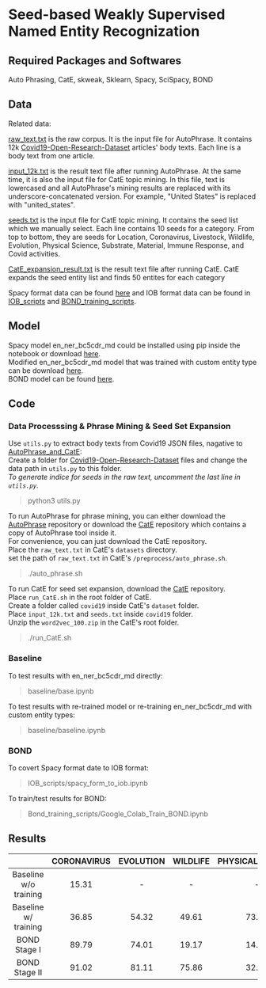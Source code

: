 # Seed-based Weakly Supervised Named Entity Recognization

## Required Packages and Softwares
Auto Phrasing, CatE, skweak, Sklearn, Spacy, SciSpacy, BOND

## Data
Related data: <br>

[raw_text.txt](https://drive.google.com/file/d/1fR4yOOvkd_aED55HydX6KaYTPC_-4Zbw/view?usp=sharing) is the raw corpus. It is the input file for AutoPhrase. It contains 12k [Covid19-Open-Research-Dataset](https://www.kaggle.com/allen-institute-for-ai/CORD-19-research-challenge) articles' body texts. Each line is a body text from one article. <br>

[input_12k.txt](https://drive.google.com/file/d/1mHpSWhg5df_UzOChAB4RgNuqp0vOrXjf/view?usp=sharing) is the result text file after running AutoPhrase. At the same time, it is also the input file for CatE topic mining. In this file, text is lowercased and all AutoPhrase's mining results are replaced with its underscore-concatenated version. For example, "United States" is replaced with "united_states". <br>

[seeds.txt](https://drive.google.com/file/d/1H0RjnwVe8GB9yMLU8PSvjF3D4wbGaVRx/view?usp=sharing) is the input file for CatE topic mining. It contains the seed list which we manually select. Each line contains 10 seeds for a category. From top to bottom, they are seeds for Location, Coronavirus, Livestock, Wildlife, Evolution, Physical Science, Substrate, Material, Immune Response, and Covid activities. <br>

[CatE_expansion_result.txt](https://drive.google.com/file/d/1GYjXaxPXT7zZHinnZRR4bSrTO3Wj6zef/view?usp=sharing) is the result text file after running CatE. CatE expands the seed entity list and finds 50 entites for each category <br>

Spacy format data can be found [here](https://drive.google.com/file/d/1XY6fgM4vCtbLEzjI7pPDwnj9F3VEEej3/view?usp=sharing) and IOB format data can be found in [IOB_scripts](https://github.com/Sherryhh/NER-CORD19/tree/main/IOB_scripts) and [BOND_training_scripts](https://github.com/Sherryhh/NER-CORD19/tree/main/Bond_training_scripts).

## Model
Spacy model en_ner_bc5cdr_md could be installed using pip inside the notebook or download [here](https://s3-us-west-2.amazonaws.com/ai2-s2-scispacy/releases/v0.4.0/en_ner_bc5cdr_md-0.4.0.tar.gz). <br>
Modified en_ner_bc5cdr_md model that was trained with custom entity type can be download [here](https://drive.google.com/file/d/1Hn-KT0ErMbz5iGPfv6nFTJdMQet5wF3I/view?usp=sharing). <br>
BOND model can be found [here](https://drive.google.com/file/d/1oJGnfq34qzZZ3MskL_RzEi8BlZP2aopc/view?usp=sharing). <br>

## Code
### Data Processsing & Phrase Mining & Seed Set Expansion
Use `utils.py` to extract body texts from Covid19 JSON files, nagative to [AutoPhrase_and_CatE](AutoPhrase_and_CatE): <br>
Create a folder for [Covid19-Open-Research-Dataset](https://www.kaggle.com/allen-institute-for-ai/CORD-19-research-challenge) files and change the data path in `utils.py` to this folder. <br>
*To generate indice for seeds in the raw text, uncomment the last line in `utils.py`.* <br>
> python3 utils.py

To run AutoPhrase for phrase mining, you can either download the [AutoPhrase](https://github.com/shangjingbo1226/AutoPhrase) repository or download the [CatE](https://github.com/yumeng5/CatE) repository which contains a copy of AutoPhrase tool inside it. <br>
For convenience, you can just download the CatE repository. <br>
Place the `raw_text.txt` in CatE's `datasets` directory. <br>
set the path of `raw_text.txt` in CatE's `/preprocess/auto_phrase.sh`. <br>
> ./auto_phrase.sh

To run CatE for seed set expansion, download the [CatE](https://github.com/yumeng5/CatE) repository. <br>
Place `run_CatE.sh` in the root folder of CatE. <br>
Create a folder called `covid19` inside CatE's `dataset` folder. <br>
Place `input_12k.txt` and `seeds.txt` inside `covid19` folder. <br>
Unzip the `word2vec_100.zip` in the CatE's root folder. <br>
> ./run_CatE.sh

### Baseline
To test results with en_ner_bc5cdr_md directly: <br>
> baseline/base.ipynb

To test results with re-trained model or re-training en_ner_bc5cdr_md with custom entity types: <br>
> baseline/baseline.ipynb

### BOND
To covert Spacy format date to IOB format: <br>
> IOB_scripts/spacy_form_to_iob.ipynb

To train/test results for BOND: <br>
> Bond_training_scripts/Google_Colab_Train_BOND.ipynb

## Results

|                        | CORONAVIRUS | EVOLUTION | WILDLIFE | PHYSICAL_SCIENCE | LIVESTOCK | SUBSTRATE | LOCATION | IMMUNE_RESPONSE | MATERIAL | OVERALL |
|:----------------------:|:-----------:|:---------:|:--------:|:----------------:|:---------:|:---------:|:-------: |:---------------:|:--------:|:-------:|
| Baseline  w/o training |    15.31    |     -     |     -    |         -        |     -     |     -     |    -     |      15.31      |     -    |   17.5  |
|  Baseline w/ training  |    36.85    |   54.32   |   49.61  |       73.11      |   33.20   |   40.34   |  33.66   |      62.83      |   50.02  |  48.22  |
|      BOND Stage I      |    89.79    |   74.01   |   19.17  |       14.52      |   58.63   |   52.64   |  35.93   |      48.31      |   37.38  |  47.82  |
|      BOND Stage II     |    91.02    |   81.11   |   75.86  |       32.69      |   75.07   |   81.10   |   69.76  |      83.67      |   40.00  |  70.03  |
